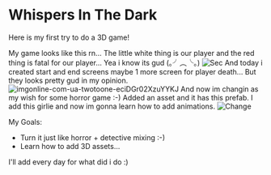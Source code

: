 # Whispers In The Dark  

Here is my first try to do a 3D game!

My game looks like this rn... The little white thing is our player and the red thing is fatal for our player... Yea i know its gud (｡╯︵╰｡)
![Sec](https://github.com/dedasame/Whispers-In-The-Dark/assets/106378288/520f6c33-26dc-4019-9847-bdf7ed934aa4)
And today i created start and end screens maybe 1 more screen for player death... But they looks pretty gud in my opinion.
![imgonline-com-ua-twotoone-eciDGr02XzuYYKJ](https://github.com/dedasame/Whispers-In-The-Dark/assets/106378288/08939af7-a215-463f-852b-3dceca87f228)
And now im changin as my wish for some horror game :-) Added an asset and it has this prefab. I add this girlie and now im gonna learn how to add animations. 
![Change](https://github.com/dedasame/Whispers-In-The-Dark/assets/106378288/6e4ca956-a173-452a-a7b6-b8acc6626937)

My Goals:
- Turn it just like horror + detective mixing :-)
- Learn how to add 3D assets...

I'll add every day for what did i do :)
